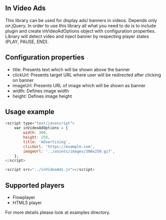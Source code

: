 ## In Video Ads
This library can be used for display ads/ banners in videos. Depends only on jQuery.
In order to use this library all what you need to do is to include plugin and create inVideoAdOptions object with configuration properties.
Library will detect video and inject banner by respecting player states (PLAY, PAUSE, END).

## Configuration properties
- title: Presents text which will be shown above the banner
- clickUrl: Presents target URL where user will be redirected after clicking on banner
- imageUrl: Presents URL of image which will be shown as banner
- width: Defines image width
- height: Defines image height

## Usage example

```js
<script type="text/javascript">
    var inVideoAdOptions = {
        width: 300,
        height: 250,
        title: 'Advertising',
        clickUrl: 'https://example.com',
        imageUrl: '../assets/images/300x250.gif',
    };
</script>

<script src="../inVideoAds.js"></script>
```

## Supported players
- Flowplayer
- HTML5 player

For more details please look at examples directory.
